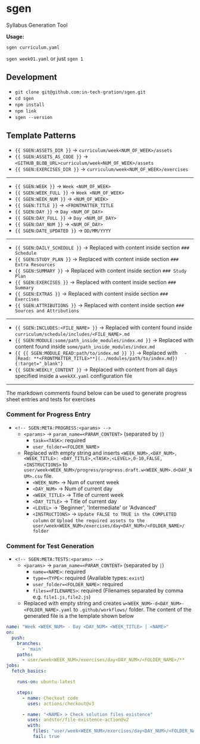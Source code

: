 # sgen

Syllabus Generation Tool

**Usage:**

`sgen curriculum.yaml`

`sgen week01.yaml` or just `sgen 1`

## Development

- `git clone git@github.com:in-tech-gration/sgen.git`
- `cd sgen`
- `npm install`
- `npm link`
- `sgen --version`

## Template Patterns

- `{{ SGEN:ASSETS_DIR }}` -> `curriculum/week<NUM_OF_WEEK>/assets`
- `{{ SGEN:ASSETS_AS_CODE }}` -> `<GITHUB_BLOB_URL>curriculum/week<NUM_OF_WEEK>/assets`
- `{{ SGEN:EXERCISES_DIR }}` -> `curriculum/week<NUM_OF_WEEK>/exercises`

---

- `{{ SGEN:WEEK }}` -> `Week <NUM_OF_WEEK>`
- `{{ SGEN:WEEK_FULL }}` -> `Week <NUM_OF_WEEK>`
- `{{ SGEN:WEEK_NUM }}` -> `<NUM_OF_WEEK>`
- `{{ SGEN:TITLE }}` -> `<FRONTMATTER_TITLE`
- `{{ SGEN:DAY }}` -> `Day <NUM_OF_DAY>`
- `{{ SGEN:DAY_FULL }}` -> `Day <NUM_OF_DAY>`
- `{{ SGEN:DAY_NUM }}` -> `<NUM_OF_DAY>`
- `{{ SGEN:DATE_UPDATED }}` -> `DD/MM/YYYY`

---

- `{{ SGEN:DAILY_SCHEDULE }}` -> Replaced with content inside section `### Schedule`
- `{{ SGEN:STUDY_PLAN }}` -> Replaced with content inside section `### Extra Resources`
- `{{ SGEN:SUMMARY }}` -> Replaced with content inside section `### Study Plan`
- `{{ SGEN:EXERCISES }}` -> Replaced with content inside section `### Summary`
- `{{ SGEN:EXTRAS }}` -> Replaced with content inside section `### Exercises`
- `{{ SGEN:ATTRIBUTIONS }}` -> Replaced with content inside section `### Sources and Attributions`

---

- `{{ SGEN:INCLUDES:<FILE_NAME> }}` -> Replaced with content found inside `curriculum/schedule/includes/<FILE_NAME>.md`
- `{{ SGEN:MODULE:some/path_inside_modules/index.md }}` -> Replaced with content found inside `some/path_inside_modules/index.md`
- `{{ {{ SGEN:MODULE_READ:path/to/index.md }} }}` -> Replaced with `  - [Read: **<FRONTMATTER_TITLE>**](../modules/path/to/index.md}){:target="_blank"}`
- `{{ SGEN:WEEKLY_CONTENT }}` -> Replaced with content from all days specified inside a `weekXX.yaml` configuration file

---

The markdown comments found below can be used to generate progress sheet entries and tests for exercises

### Comment for Progress Entry

- `<!-- SGEN:META:PROGRESS:<params> -->`
  - `<params>` -> `param_name=<PARAM_CONTENT>` (separated by `|`)
    - `task=<TASK>`: required
    - `user_folder=<FOLDER_NAME>`
  - Replaced with empty string and inserts `<WEEK_NUM>,<DAY_NUM>,<WEEK_TITLE>: <DAY_TITLE>,<TASK>,<LEVEL>,0-10,FALSE,<INSTRUCTIONS>` to `user/week<WEEK_NUM>/progress/progress.draft.w<WEEK_NUM>.d<DAY_NUM>.csv` file.
    - `<WEEK_NUM>` -> Num of current week
    - `<DAY_NUM>` -> Num of current day
    - `<WEEK_TITLE>` -> Title of current week
    - `<DAY_TITLE>` -> Title of current day
    - `<LEVEL>` -> 'Beginner', 'Intermediate' or 'Advanced'
    - `<INSTRUCTIONS>` -> `Update FALSE to TRUE in the COMPLETED column` or `Upload the required assets to the user/week<WEEK_NUM>/exercises/day<DAY_NUM>/<FOLDER_NAME>/ folder`

### Comment for Test Generation

- `<!-- SGEN:META:TESTS:<params> -->`
  - `<params>` -> `param_name=<PARAM_CONTENT>` (separated by `|`)
    - `name=<NAME>`: required
    - `type=<TYPE>`: required (Available types: `exist`)
    - `user_folder=<FOLDER_NAME>`: required
    - `files=<FILENAMES>`: required (Filenames separated by comma e.g. `file1.js,file2.js`)
  - Replaced with empty string and creates `w<WEEK_NUM>-d<DAY_NUM>-<FOLDER_NAME>.yaml` to `.github/workflows/` folder. The content of the generated file is a the template shown below
  
```yaml
name: "Week <WEEK_NUM> - Day <DAY_NUM> <WEEK_TITLE> | <NAME>"
on:
  push:
    branches:
      - 'main'
    paths:
      - user/week<WEEK_NUM>/exercises/day<DAY_NUM>/<FOLDER_NAME>/**
jobs:
  fetch_basics:

    runs-on: ubuntu-latest

    steps:
      - name: Checkout code
        uses: actions/checkout@v3

      - name: "<NAME> > Check solution files existence"
        uses: andstor/file-existence-action@v2
        with:
          files: "user/week<WEEK_NUM>/exercises/day<DAY_NUM>/<FOLDER_NAME>/<FILENAMES>, user/week<WEEK_NUM>/exercises/day<DAY_NUM>/<FOLDER_NAME>/<FILENAMES>"
          fail: true
```

